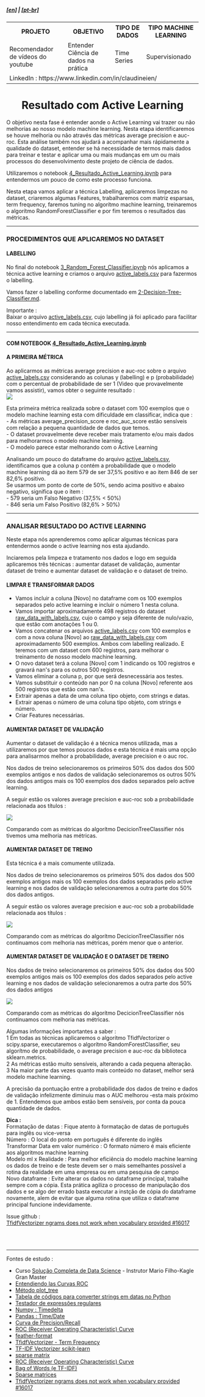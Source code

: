 <h5><a href="blank_">[en]</a> | <a href="blank_">[pt-br]</a>
</h5>
<h5>
<div>
  <table>
    <tr>
      <th>PROJETO</th>
      <th>OBJETIVO</th>
      <th>TIPO DE DADOS</th>
      <th>TIPO MACHINE LEARNING</th>
    </tr>
    <tr>
      <td>Recomendador de vídeos do youtube</td>
      <td>Entender Ciência de dados na prática</td>
      <td>Time Series</td>
      <td>Supervisionado</td>
    </tr>
    <tr>
        <td colspan="4">LinkedIn : https://www.linkedin.com/in/claudineien/</td>
    </tr>
  </table>
</div>
</h5>

<h1 align='center'>Resultado com Active Learning</h1>
<p>O objetivo nesta fase é entender aonde o Active Learning vai trazer ou não melhorias ao nosso modelo machine learning. Nesta etapa identificaremos se houve melhoria ou não através das métricas average precision e auc-roc. Esta análise também nos ajudará a acompanhar mais rápidamente a qualidade do dataset, entender se há necessidade de termos mais dados para treinar e testar e aplicar uma ou mais mudanças em um ou mais processos do desenvolvimento deste projeto de ciência de dados.</p>
<p>Utilizaremos o notebook <a href="/1-source-code/4_Resultado_Active_Learning.ipynb" >4_Resultado_Active_Learning.ipynb</a> para entendermos um pouco de como este processo funciona.</p>
<p>Nesta etapa vamos aplicar a técnica Labelling, aplicaremos limpezas no dataset, criaremos algumas Features, trabalharemos com matriz esparsas, term frequency, faremos tuning no algorítmo machine learning, treinaremos o algorítmo RandomForestClassifier e por fim teremos o resultados das métricas.</p>

<hr>
<h3>PROCEDIMENTOS QUE APLICAREMOS NO DATASET</h3>
<h4>LABELLING</h4>
No final do notebook <a href="/1-source-code/3_Random_Forest_Classifier.ipynb">3_Random_Forest_Classifier.ipynb</a> nós aplicamos a técnica active learning e criamos o arquivo <a href="/2-dataset">active_labels.csv</a> para fazermos o labelling.</p>
<p>Vamos fazer o labelling conforme documentado em <a href="https://github.com/claudineien/youtube-recommender-machine-learning/blob/master/2-Decision-Tree-Classifier.md">2-Decision-Tree-Classifier.md</a>.</p>
<p>Importante :<br>
Baixar o arquivo <a href="/2-dataset">active_labels.csv</a>, cujo labelling já foi aplicado para facilitar nosso entendimento em cada técnica executada.</p>

<hr>
<h4>COM NOTEBOOK <a href="/1-source-code/4_Resultado_Active_Learning.ipynb" >4_Resultado_Active_Learning.ipynb</a></h4>
<h4>A PRIMEIRA MÉTRICA</h4>
<p>Ao aplicarmos as métricas average precision e auc-roc sobre o arquivo <a href="/2-dataset">active_labels.csv</a> considerando
as colunas y (labelling) e p (probabilidade) com o percentual de probabilidade de ser 1 (Video que provavelmente vamos assistir), vamos obter o seguinte resultado :<br>
<img src="/3-images/3rand_for_activ_learn.png"><br>
<p>Esta primeira métrica realizada sobre o dataset com 100 exemplos que o modelo machine learning esta com dificuldade em classificar, indica que :<br>
- As métricas average_precision_score e roc_auc_score estão sensíveis com relação a pequena quantidade de dados que temos.<br>
- O dataset provavelmente deve receber mais tratamento e/ou mais dados para melhorarmos o modelo machine learning.<br>
- O modelo parece estar melhorando com o Active Learning</p>
<p>Analisando um pouco do dataframe do arquivo <a href="/2-dataset" >active_labels.csv</a>, identificamos que a coluna p contém a probabilidade que o modelo machine learning dá ao item 579 de ser 37,5% positivo e ao item 846 de ser 82,6% positivo.<br>
Se usarmos um ponto de corte de 50%, sendo acima positivo e abaixo negativo, significa que o item :<br>
- 579 seria um Falso Negativo (37,5% < 50%)<br>
- 846 seria um Falso Positivo (82,6% > 50%)</p>

<hr>
<h3>ANALISAR RESULTADO DO ACTIVE LEARNING</h3>
<p>Neste etapa nós aprenderemos como aplicar algumas técnicas para entendermos aonde o active learning nos esta ajudando.</p>
<p>Inciaremos pela limpeza e tratamento nos dados e logo em seguida aplicaremos três técnicas : aumentar dataset de validação, aumentar dataset de treino e aumentar dataset de validação e o dataset de treino.</p>

<h4>LIMPAR E TRANSFORMAR DADOS</h4>
<p>
    <ul>
        <li>Vamos incluir a coluna [Novo] no dataframe com os 100 exemplos separados pelo active learning e incluir o número 1 nesta coluna.</li>
        <li>Vamos importar aproximadamente 498 registros do dataset <a href="\file-csv">raw_data_with_labels.csv</a>, cujo o campo y seja diferente de nulo/vazio, que estão com anotações 1 ou 0.</li>
        <li>Vamos concatenar os arquivos <a href="/2-dataset">active_labels.csv</a> com 100 exemplos e com a nova coluna [Novo] ao <a href="/2-dataset">raw_data_with_labels.csv</a> com aproximadamento 500 exemplos. Ambos com labelling realizado. E teremos com um dataset com 600 registros, para melhorar o treinamento de nosso modelo machine learning.</li>
        <li>O novo dataset terá a coluna [Novo] com 1 indicando os 100 registros e gravará nan's para os outros 500 registros.</li>
        <li>Vamos eliminar a coluna p, por que será desnecessária aos testes.</li>
        <li>Vamos substituir o conteúdo nan por 0 na coluna [Novo] referente aos 500 registros que estão com nan's.</li>
        <li>Extrair apenas a data de uma coluna tipo objeto, com strings e datas.</li>
		<li>Extrair apenas o número de uma coluna tipo objeto, com strings e número.</li>
        <li>Criar Features necessárias.</li>
    </ul>
</p>

<h4>AUMENTAR DATASET DE VALIDAÇÃO</h4>
<p>Aumentar o dataset de validação é a técnica menos utilizada, mas a utilizaremos por que temos poucos dados e esta técnica é mais uma opção para analisarmos melhor a probabilidade, average precision e o auc roc.</p>
<p>Nos dados de treino selecionaremos os primeiros 50% dos dados dos 500 exemplos antigos e nos dados de validação selecionaremos os outros 50% dos dados antigos mais os 100 exemplos dos dados separados pelo active learning.</p>
<p>A seguir estão os valores average precision e auc-roc sob a probabilidade relacionada aos títulos :</p>
<img src="/3-images/3rand_for_activ_learn1.png">
<p>Comparando com as métricas do algorítmo DecicionTreeClassifier nós tivemos uma melhoria nas métricas.</p>

<h4>AUMENTAR DATASET DE TREINO</h4>
<p>Esta técnica é a mais comumente utilizada.</p>
<p>Nos dados de treino selecionaremos os primeiros 50% dos dados dos 500 exemplos antigos mais os 100 exemplos dos dados separados pelo active learning e nos dados de validação selecionaremos a outra parte dos 50% dos dados antigos.</p>
<p>A seguir estão os valores average precision e auc-roc sob a probabilidade relacionada aos títulos :</p>
<img src="/3-images/3rand_for_activ_learn2.png">
<p>Comparando com as métricas do algorítmo DecicionTreeClassifier nós continuamos com melhoria nas métricas, porém menor que o anterior.</p>

<h4>AUMENTAR DATASET DE VALIDAÇÃO E O DATASET DE TREINO</h4>
Nos dados de treino selecionaremos os primeiros 50% dos dados dos 500 exemplos antigos mais os 100 exemplos dos dados separados pelo active learning e nos dados de validação selecionaremos a outra parte dos 50% dos dados antigos</p>
<img src="/3-images/3rand_for_activ_learn3.png">
<p>Comparando com as métricas do algorítmo DecicionTreeClassifier nós continuamos com melhoria nas métricas.</p>
<p>Algumas informações importantes a saber :<br>
1 Em todas as técnicas aplicaremos o algorítmo TfidfVectorizer o scipy.sparse, executaremos o algorítmo RandomForestClassifier, seu algorítmo de probabilidade, o average precision e auc-roc da biblioteca sklearn.metrics.<br>
2 As métricas estão muito sensíveis, alterando a cada pequena alteração.<br>
3 Na maior parte das vezes quanto mais conteúdo no dataset, melhor será modelo machine learning.</p>

<p>A precisão da pontuação entre a probabilidade dos dados de treino e dados de validação infelizmente diminuiu mas o AUC melhorou -esta mais próximo de 1. Entendemos que ambos estão bem sensíveis, por conta da pouca quantidade de dados.</p>

<p><strong>Dica :</strong><br>
Formatação de datas : Fique atento à formatação de datas de português para inglês ou vice-versa<br>
Número : O local do ponto em português é diferente do inglês<br>
Transformar Data em valor numérico : O formato número é mais eficiente aos algoritmos machine learning<br>
Modelo ml x Realidade : Para melhor eficiência do modelo machine learning os dados de treino e de teste devem ser o mais semelhantes possível a rotina da realidade em uma empresa ou em uma pesquisa de campo<br>
Novo dataframe : Evite alterar os dados no dataframe principal, trabalhe sempre com a cópia. Esta prática agiliza o processo de manipulação dos dados e se algo der errado basta executar a instção de cópia do dataframe novamente, alem de evitar que alguma rotina que utiliza o dataframe principal funcione indevidamente.</p>

<p>Issue github :<br>
    <a href="https://github.com/scikit-learn/scikit-learn/issues/16017">TfidfVectorizer ngrams does not work when vocabulary provided #16017</a>
</p>

<br>
<br>
<hr>
<p>Fontes de estudo :
    <ul>
        <li>Curso <a href="https://curso.mariofilho.com/">   
        Solução Completa de Data Science</a> - Instrutor Mario Filho-Kagle Gran Master</li>
        <li><a href="https://www.youtube.com/watch?v=Y1XAP6omGzo">Entendiendo las Curvas ROC</a></li>
        <li><a href="https://scikit-learn.org/stable/modules/generated/sklearn.tree.plot_tree.html">Método plot_tree</a></li>
        <li><a href="https://strftime.org/">Tabela de códigos para converter strings em datas no Python</a></li>
        <li><a href="http://gskinner.com/RegExr/">Testador de expressões regulares</a></li>
        <li><a href="https://numpy.org/doc/stable/reference/arrays.datetime.html">Numpy : Timedelta</a></li>
        <li><a href="https://pandas.pydata.org/pandas-docs/stable/user_guide/timeseries.html">Pandas : Time/Date</a></li>
        <li><a href="https://scikit-learn.org/stable/auto_examples/model_selection/plot_precision_recall.html#sphx-glr-auto-examples-model-selection-plot-precision-recall-py">Curva de Precision/Recall</a></li>
        <li><a href="https://scikit-learn.org/stable/modules/model_evaluation.html#roc-metrics">ROC (Receiver Operating Characteristic) Curve</a></li>
        <li><a href="https://pypi.org/project/feather-format/">feather-format</a></li>
        <li><a href="https://scikit-learn.org/stable/modules/generated/sklearn.feature_extraction.text.TfidfVectorizer.html">TfidfVectorizer - Term Frequency</a></li>
        <li><a href="https://medium.com/@cmukesh8688/tf-idf-vectorizer-scikit-learn-dbc0244a911a">TF-IDF Vectorizer scikit-learn</a></li>
        <li><a href="https://docs.scipy.org/doc/scipy/reference/generated/scipy.sparse.csc_matrix.html">sparse matrix</a></li>
        <li><a href="https://scikit-learn.org/stable/modules/model_evaluation.html#roc-metrics">ROC (Receiver Operating Characteristic) Curve</a></li>
        <li><a href="https://scikit-learn.org/stable/modules/feature_extraction.html#text-feature-extraction">Bag of Words (e TF-IDF)</a></li>
        <li><a href="https://docs.scipy.org/doc/scipy/reference/sparse.html">Sparse matrices</a></li>
        <li><a href="https://github.com/scikit-learn/scikit-learn/issues/16017">TfidfVectorizer ngrams does not work when vocabulary provided #16017</a></li>
    </ul>
</p>

<!--Mensagens aos familiares e amigos pelo whatsapp
Muita paz à vocês meus amores.
Muita felicidade amores.
Muita sabedoria a cada um de vocês família amores.
Que você sempre tenha forças para lutar contra o pode destruir você e a quem você quer bem.
Desejo que tenham saúde mental e física para você compartilhar todas as boas ações e intenções com as pessoas que você quer bem
Desejo que a paciência aumenta em vossa vida e na vida de todas as pessoas que convivem com você para que construam uma relação de confiança.
Desejo que você alcance a vitória que lhe fará feliz, e que esta vitória seja a vitória também façam as pessoas que você gosta ser felizes e una a todos vocês para sempre.
. Bom dia.
-->
